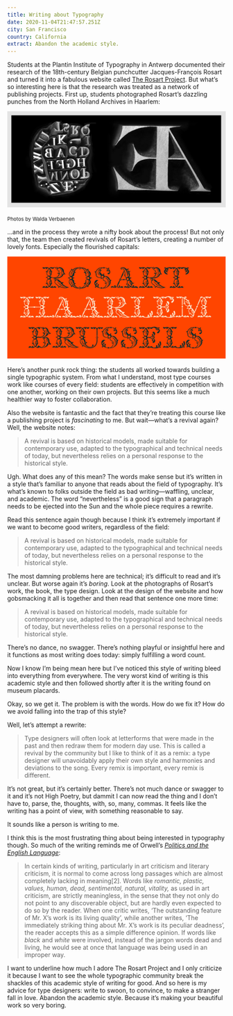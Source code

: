 ```yaml
---
title: Writing about Typography
date: 2020-11-04T21:47:57.251Z
city: San Francisco
country: California
extract: Abandon the academic style.
---
```

Students at the Plantin Institute of Typography in Antwerp documented their research of the 18th-century Belgian punchcutter Jacques-François Rosart and turned it into a fabulous website called [The Rosart Project](https://www.rosart.nl//). But what’s so interesting here is that the research was treated as a network of publishing projects. First up, students photographed Rosart’s dazzling punches from the North Holland Archives in Haarlem:

![A photograph by Walda Verbaenen of Rosart’s punches](/uploads/rosart-punches.png)

<small>Photos by Walda Verbaenen</small>

...and in the process they wrote a nifty book about the process! But not only that, the team then created revivals of Rosart’s letters, creating a number of lovely fonts. Especially the flourished capitals:

![An example of the flourished capitals](/uploads/decorative.jpg)

Here’s another punk rock thing: the students all worked towards building a single typographic system. From what I understand, most type courses work like courses of every field: students are effectively in competition with one another, working on their own projects. But this seems like a much healthier way to foster collaboration.

Also the website is fantastic and the fact that they’re treating this course like a publishing project is _fascinating_ to me.  But wait—what’s a revival again? Well, the website notes:

> A revival is based on historical models, made suitable for contemporary use, adapted to the typographical and technical needs of today, but nevertheless relies on a personal response to the historical style.

Ugh. What does any of this mean? The words make sense but it’s written in a style that’s familiar to anyone that reads about the field of typography. It’s what’s known to folks outside the field as bad writing—waffling, unclear, and academic. The word “nevertheless” is a good sign that a paragraph needs to be ejected into the Sun and the whole piece requires a rewrite.

Read this sentence again though because I think it’s extremely important if we want to become good writers, regardless of the field: 
 
> A revival is based on historical models, made suitable for contemporary use, adapted to the typographical and technical needs of today, but nevertheless relies on a personal response to the historical style.

The most damning problems here are technical; it’s difficult to read and it’s unclear. But worse again it’s _boring_. Look at the photographs of Rosart’s work, the book, the type design. Look at the design of the website and how gobsmacking it all is together and then read that sentence one more time:

> A revival is based on historical models, made suitable for contemporary use, adapted to the typographical and technical needs of today, but nevertheless relies on a personal response to the historical style.

There’s no dance, no swagger. There’s nothing playful or insightful here and it functions as most writing does today: simply fulfilling a word count.

Now I know I’m being mean here but I’ve noticed this style of writing bleed into everything from everywhere. The very worst kind of writing is this academic style and then followed shortly after it is the writing found on museum placards. 

Okay, so we get it. The problem is with the words. How do we fix it? How do we avoid falling into the trap of this style?

Well, let’s attempt a rewrite: 

> Type designers will often look at letterforms that were made in the past and then redraw them for modern day use. This is called a revival by the community but I like to think of it as a remix: a type designer will unavoidably apply their own style and harmonies and deviations to the song. Every remix is important, every remix is different. 

It’s not great, but it’s certainly better. There’s not much dance or swagger to it and it’s not High Poetry, but dammit I can now read the thing and I don’t have to, parse, the, thoughts, with, so, many, commas. It feels like the writing has a point of view, with something reasonable to say. 

It sounds like a person is writing to me.

I think this is the most frustrating thing about being interested in typography though. So much of the writing reminds me of Orwell’s [_Politics and the English Language_](https://www.orwellfoundation.com/the-orwell-foundation/orwell/essays-and-other-works/politics-and-the-english-language/):

> In certain kinds of writing, particularly in art criticism and literary criticism, it is normal to come across long passages which are almost completely lacking in meaning[2]. Words like _romantic, plastic, values, human, dead, sentimental, natural, vitality,_ as used in art criticism, are strictly meaningless, in the sense that they not only do not point to any discoverable object, but are hardly even expected to do so by the reader. When one critic writes, ‘The outstanding feature of Mr. X’s work is its living quality’, while another writes, ‘The immediately striking thing about Mr. X’s work is its peculiar deadness’, the reader accepts this as a simple difference opinion. If words like _black_ and _white_ were involved, instead of the jargon words dead and living, he would see at once that language was being used in an improper way.

I want to underline how much I adore The Rosart Project and I only criticize it because I want to see the whole typographic community break the shackles of this academic style of writing for good. And so here is my advice for type designers: write to swoon, to convince, to make a stranger fall in love. Abandon the academic style. Because it’s making your beautiful work so very boring.





